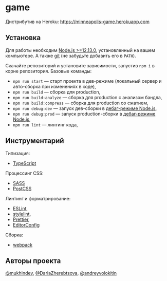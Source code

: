 # game

Дистрибутив на Heroku: https://minneapolis-game.herokuapp.com

## Установка

Для работы необходим [Node.js >=12.13.0](https://nodejs.org/en/), установленный на вашем компьютере. А также [git](https://git-scm.com/downloads) (не забудьте добавить его в `PATH`).

Скачайте репозиторий и установите зависимости, запустив `npm i` в корне репозитория. Базовые команды:

- `npm run start` — старт проекта в дев-режиме (локальный сервер и авто-сборка при изменениях в коде),
- `npm run build` — сборка для production,
- `npm run build:analyze` — сборка для production с анализом бандла,
- `npm run build:compress` — сборка для production со сжатием,
- `npm run debug:dev` — запуск дев-сборки в [дебаг-режиме Node.js](https://nodejs.org/en/docs/guides/debugging-getting-started/),
- `npm run debug:prod` — запуск production-сборки в [дебаг-режиме Node.js](https://nodejs.org/en/docs/guides/debugging-getting-started/),
- `npm run lint` — линтинг кода,

## Инструментарий

Типизация:

- [TypeScript](https://www.typescriptlang.org/)

Процессинг CSS:

- [SASS](https://sass-lang.com/)
- [PostCSS](https://github.com/postcss/postcss)

Линтинг и форматрирование:

- [ESLint](https://eslint.org/),
- [stylelint](https://stylelint.io/),
- [Prettier](https://prettier.io/),
- [EditorConfig](https://editorconfig.org/)

Сборка:

- [webpack](https://webpack.js.org/)

## Авторы проекта

[@mukhindev](https://github.com/mukhindev), [@DariaZherebtsova](https://github.com/DariaZherebtsova/), [@andreyvolokitin](https://github.com/andreyvolokitin/)
